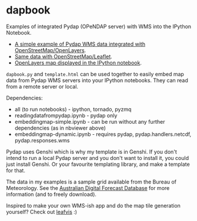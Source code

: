 dapbook
=======

Examples of integrated Pydap (OPeNDAP server) with WMS into the IPython Notebook.

* [A simple example of Pydap WMS data integrated with OpenStreetMap/OpenLayers](https://rawgithub.com/pfctdayelise/dapbook/master/example-openlayers.html).
* [Same data with OpenStreetMap/Leaflet](https://rawgithub.com/pfctdayelise/dapbook/master/example-leaflet.html).
* [OpenLayers map displayed in the IPython notebook](http://nbviewer.ipython.org/urls/raw.github.com/pfctdayelise/dapbook/master/embeddingmap-simple.ipynb).

`dapbook.py` and `template.html` can be used together to easily embed map data from Pydap WMS servers into your IPython notebooks. They can read from a remote server or local.


Dependencies:

* all (to run notebooks) - ipython, tornado, pyzmq
* readingdatafrompydap.ipynb - pydap only
* embeddingmap-simple.ipynb - can be run without any further dependencies (as in nbviewer above)
* embeddingmap-dynamic.ipynb - requires pydap, pydap.handlers.netcdf, pydap.responses.wms


Pydap uses Genshi which is why my template is in Genshi. If you don't intend to run a local Pydap server and you don't want to install it, you could just install Genshi. Or your favourite templating library, and make a template for that.

The data in my examples is a sample grid available from the Bureau of Meteorology. See the [Australian Digital Forecast Database](http://www.bom.gov.au/catalogue/data-feeds.shtml) for more information (and to freely download).

Inspired to make your own WMS-ish app and do the map tile generation yourself? Check out [leafvis](https://github.com/nfaggian/leafvis) :)
